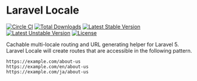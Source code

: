# Laravel Locale

[![Circle CI](https://circleci.com/gh/kiaking/laravel-locale.svg?style=shield)](https://circleci.com/gh/kiaking/laravel-locale)
[![Total Downloads](https://poser.pugx.org/kiaking/laravel-locale/downloads.svg)](https://packagist.org/packages/kiaking/laravel-locale)
[![Latest Stable Version](https://poser.pugx.org/kiaking/laravel-locale/v/stable.svg)](https://packagist.org/packages/kiaking/laravel-locale)
[![Latest Unstable Version](https://poser.pugx.org/kiaking/laravel-locale/v/unstable.svg)](https://packagist.org/packages/kiaking/laravel-locale)
[![License](https://poser.pugx.org/kiaking/laravel-locale/license.svg)](https://packagist.org/packages/kiaking/laravel-locale)

Cachable multi-locale routing and URL generating helper for Laravel 5. Laravel Locale will create routes that are accessible in the following pattern.

```console
https://example.com/about-us
https://example.com/en/about-us
https://example.com/ja/about-us
```
